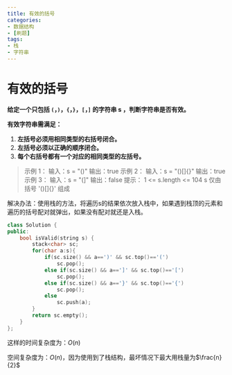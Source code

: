 ```yaml
---
title: 有效的括号
categories: 
- 数据结构
- [刷题]
tags:
- 栈
- 字符串
---
```

<head>
    <script src="https://cdn.mathjax.org/mathjax/latest/MathJax.js?config=TeX-AMS-MML_HTMLorMML" type="text/javascript"></script>
    <script type="text/x-mathjax-config">
        MathJax.Hub.Config({
            tex2jax: {
            skipTags: ['script', 'noscript', 'style', 'textarea', 'pre'],
            inlineMath: [['$','$']]
            }
        });
    </script>
</head>

# 有效的括号

**给定一个只包括 `(`，`)`，`{`，`}`，`[`，`]` 的字符串 s ，判断字符串是否有效。**

**有效字符串需满足：**

1. **左括号必须用相同类型的右括号闭合。**
2. **左括号必须以正确的顺序闭合。**
3. **每个右括号都有一个对应的相同类型的左括号。**

> 示例 1：
> 输入：s = "()"
> 输出：true
> 示例 2：
> 输入：s = "()[]{}"
> 输出：true
> 示例 3：
> 输入：s = "(]"
> 输出：false
> 提示：
> 1 <= s.length <= 104
> s 仅由括号 '()[]{}' 组成

解决办法：使用栈的方法，将遍历s的结果依次放入栈中，如果遇到栈顶的元素和遍历的括号配对就弹出，如果没有配对就还是入栈。

```c++
class Solution {
public:
    bool isValid(string s) {
        stack<char> sc;
        for(char a:s){
            if(sc.size() && a==')' && sc.top()=='(')
                sc.pop();
            else if(sc.size() && a==']' && sc.top()=='[')
                sc.pop();
            else if(sc.size() && a=='}' && sc.top()=='{')
                sc.pop();
            else 
                sc.push(a);
        }
        return sc.empty();
    }
};
```

这样的时间复杂度为：$O(n)$

空间复杂度为：$O(n)$，因为使用到了栈结构，最坏情况下最大用栈量为$\frac{n}{2}$

